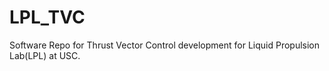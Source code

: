 # LPL_TVC
Software Repo for Thrust Vector Control development for Liquid Propulsion Lab(LPL) at USC.
